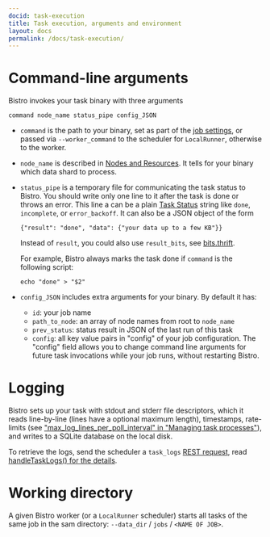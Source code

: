 ```yaml
---
docid: task-execution
title: Task execution, arguments and environment
layout: docs
permalink: /docs/task-execution/
---
```


# Command-line arguments

Bistro invokes your task binary with three arguments

```
command node_name status_pipe config_JSON
```

- `command` is the path to your binary, set as part of the 
  [job settings](https://facebook.github.io/bistro/docs/configuration/), or
  passed via `--worker_command` to the scheduler for `LocalRunner`,
  otherwise to the worker.

- `node_name` is described in [Nodes and Resources](https://facebook.github.io/bistro/docs/nodes-and-resources/).
  It tells for your binary which data shard to process.

- `status_pipe` is a temporary file for communicating the task status to
  Bistro.  You should write only one line to it after the task is done or
  throws an error.  This line a can be a plain
  [Task Status](http://facebook.github.io/bistro/docs/overview-of-concepts/)
  string like `done`, `incomplete`, or `error_backoff`. It can also be
  a JSON object of the form 

  ```
  {"result": "done", "data": {"your data up to a few KB"}}
  ```

  Instead of `result`, you could also use `result_bits`, see [bits.thrift](https://github.com/facebook/bistro/blob/master/bistro/if/bits.thrift).

  For example, Bistro always marks the task done if `command` is the
  following script:

  ```
  echo "done" > "$2"
  ```

- `config_JSON` includes extra arguments for your binary.  By default it has:
  - `id`: your job name
  - `path_to_node`: an array of node names from root to `node_name`
  - `prev_status`: status result in JSON of the last run of this task
  - `config`: all key value pairs in "config" of your job configuration. 
    The "config" field allows you to change command line arguments for
    future task invocations while your job runs, without restarting Bistro.

# Logging

Bistro sets up your task with stdout and stderr file descriptors, which it
reads line-by-line (lines have a optional maximum length), timestamps,
rate-limits (see 
["max_log_lines_per_poll_interval" in "Managing task processes"](https://facebook.github.io/bistro/docs/supervising-and-killing-tasks/)),
and writes to a SQLite database on the local disk.

To retrieve the logs, send the scheduler a `task_logs`
[REST request](https://facebook.github.io/bistro/docs/rest-api/), 
read 
[handleTaskLogs() for the details](https://github.com/facebook/bistro/blob/master/bistro/server/HTTPMonitor.cpp).

# Working directory

A given Bistro worker (or a `LocalRunner` scheduler) starts all tasks of the
same job in the sam directory: `--data_dir` / `jobs` / `<NAME OF JOB>`.
